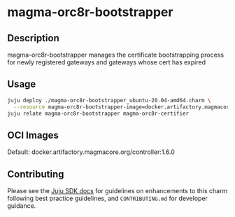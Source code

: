 # magma-orc8r-bootstrapper

## Description

 magma-orc8r-bootstrapper manages the certificate bootstrapping process for newly registered gateways and gateways whose cert has expired

## Usage

```bash
juju deploy ./magma-orc8r-bootstrapper_ubuntu-20.04-amd64.charm \
  --resource magma-orc8r-bootstrapper-image=docker.artifactory.magmacore.org/controller:1.6.0
juju relate magma-orc8r-bootstrapper magma-orc8r-certifier
```

## OCI Images

Default: docker.artifactory.magmacore.org/controller:1.6.0

## Contributing

Please see the [Juju SDK docs](https://juju.is/docs/sdk) for guidelines 
on enhancements to this charm following best practice guidelines, and
`CONTRIBUTING.md` for developer guidance.
